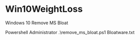 # Win10WeightLoss
Windows 10 Remove MS Bloat

Powershell Administrator
.\remove_ms_bloat.ps1 Bloatware.txt
